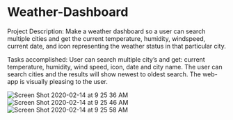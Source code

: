 # Weather-Dashboard

Project Description: Make a weather dashboard so a user can search multiple cities and get the current temperature, humidity, windspeed, current date, and icon representing the weather status in that particular city.

Tasks accomplished:
User can search multiple city’s and get:
current temperature, humidity, wind speed, icon, date and city name.
The user can search cities and the results will show newest to oldest search.
The web-app is visually pleasing to the user.

![Screen Shot 2020-02-14 at 9 25 36 AM](https://user-images.githubusercontent.com/46834613/74540835-7b994480-4f0e-11ea-9c6e-397f3df23f34.png)
![Screen Shot 2020-02-14 at 9 25 46 AM](https://user-images.githubusercontent.com/46834613/74540849-8227bc00-4f0e-11ea-87d4-14de153fe4ee.png)
![Screen Shot 2020-02-14 at 9 25 58 AM](https://user-images.githubusercontent.com/46834613/74540863-87850680-4f0e-11ea-93fa-88cb75f9d655.png)
